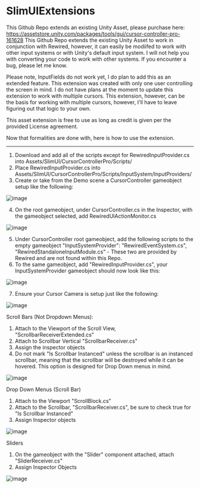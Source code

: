 # SlimUIExtensions

This Github Repo extends an existing Unity Asset, please purchase here: https://assetstore.unity.com/packages/tools/gui/cursor-controller-pro-161628
This Github Repo extends the existing Unity Asset to work in conjunction with Rewired, however, it can easily be modiifed to work with other input systems or with Unity's default input system.  I will not help you with converting your code to work with other systems.  If you encounter a bug, please let me know.

Please note, InputFields do not work yet, I do plan to add this as an extended feature.  This extension was created with only one user controlling the screen in mind.  I do not have plans at the moment to update this extension to work with multiple cursors.  This extension, however, can be the basis for working with multiple cursors, however, I'll have to leave figuring out that logic to your own.

This asset extension is free to use as long as credit is given per the provided License agreement.

Now that formalities are done with, here is how to use the extension.

--------------------------------
1) Download and add all of the scripts except for RewiredInputProvider.cs into Assets/SlimUI/CursorControllerPro/Scripts/
2) Place RewiredInputProvider.cs into Assets/SlimUI/CursorControllerPro/Scripts/InputSystem/InputProviders/
3) Create or take from the Demo scene a CursorController gameobject setup like the following:

![image](https://user-images.githubusercontent.com/22646751/158924203-6d33a388-56c0-40d8-8f3b-07d8f46f5e68.png)

4) On the root gameobject, under CursorController.cs in the Inspector, with the gameobject selected, add RewiredUIActionMonitor.cs

![image](https://user-images.githubusercontent.com/22646751/158924272-b17a52bc-bb56-42f9-a820-4f533519eaaa.png)

5) Under CursorController root gameobject, add the following scripts to the empty gameobject "InputSystemProvider": "RewiredEventSystem.cs", "RewiredStandaloneInputModule.cs" - These two are provided by Rewired and are not found within this Repo.
6) To the same gameobject, add "RewiredInputProvider.cs", your InputSystemProvider gameobject should now look like this:

![image](https://user-images.githubusercontent.com/22646751/158924467-b6010180-d82a-4396-a93f-16b4d86d2436.png)

7) Ensure your Cursor Camera is setup just like the following:

![image](https://user-images.githubusercontent.com/22646751/158924529-ee8fe1c5-5f84-499e-99ce-a501d1d72371.png)

Scroll Bars (Not Dropdown Menus):
1) Attach to the Viewport of the Scroll View, "ScrollbarReceiverExtended.cs"
2) Attach to Scrollbar Vertical "ScrollbarReceiver.cs"
3) Assign the inspector objects
4) Do not mark "Is Scrollbar Instanced" unless the scrollbar is an instanced scrollbar, meaning that the scrollbar will be destroyed while it can be hovered.  This option is designed for Drop Down menus in mind.

![image](https://user-images.githubusercontent.com/22646751/158925562-689827d1-c589-4177-beeb-14f9d4ebb944.png)

Drop Down Menus (Scroll Bar)
1) Attach to the Viewport "ScrollBlock.cs"
2) Attach to the Scrollbar, "ScrollbarReceiver.cs", be sure to check true for "Is Scrollbar Instanced"
3) Assign Inspector objects

![image](https://user-images.githubusercontent.com/22646751/158925701-0c3fe9fc-4170-407c-9490-336b457e7313.png)

Sliders
1) On the gameobject with the "Slider" component attached, attach "SliderReceiver.cs"
2) Assign Inspector Objects

![image](https://user-images.githubusercontent.com/22646751/158925646-63250a7b-0a26-49bb-8235-c220bf748fae.png)
